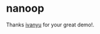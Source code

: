 # nanoop

Thanks [ivanyu][1] for your great demo!.

[1]: https://github.com/ivanyu/java-agents-demo
